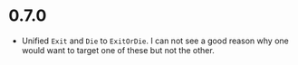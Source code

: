 # 0.7.0

* Unified `Exit` and `Die` to `ExitOrDie`. I can not see a good reason why
  one would want to target one of these but not the other.
